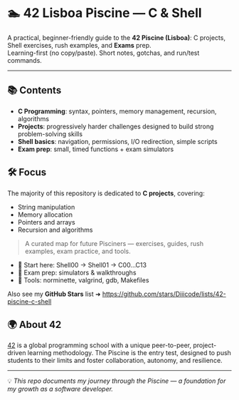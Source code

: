 # 🏊 42 Lisboa Piscine — C & Shell

A practical, beginner-friendly guide to the **42 Piscine (Lisboa)**: C projects, Shell exercises, rush examples, and **Exams** prep.  
Learning-first (no copy/paste). Short notes, gotchas, and run/test commands.

---

## 📚 Contents
- **C Programming**: syntax, pointers, memory management, recursion, algorithms  
- **Projects**: progressively harder challenges designed to build strong problem-solving skills
- **Shell basics**: navigation, permissions, I/O redirection, simple scripts
- **Exam prep**: small, timed functions + exam simulators
  
## 🛠️ Focus
The majority of this repository is dedicated to **C projects**, covering:
- String manipulation  
- Memory allocation  
- Pointers and arrays  
- Recursion and algorithms

> A curated map for future Pisciners — exercises, guides, rush examples, exam practice, and tools.

- 🧭 Start here: Shell00 → Shell01 → C00…C13
- 🧪 Exam prep: simulators & walkthroughs
- 🧰 Tools: norminette, valgrind, gdb, Makefiles

Also see my **GitHub Stars** list ➜ https://github.com/stars/Diiicode/lists/42-piscine-c-shell

## 🌍 About 42
[42](https://42.fr/en/homepage/) is a global programming school with a unique peer-to-peer, project-driven learning methodology. The Piscine is the entry test, designed to push students to their limits and foster collaboration, autonomy, and resilience.  

---
💡 *This repo documents my journey through the Piscine — a foundation for my growth as a software developer.*
